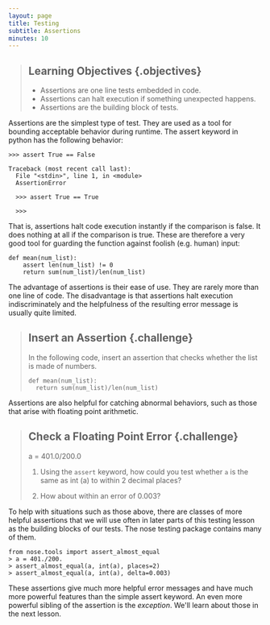 ```yaml
---
layout: page
title: Testing
subtitle: Assertions
minutes: 10
---
```

> ## Learning Objectives {.objectives}
> 
> *   Assertions are one line tests embedded in code.
> *   Assertions can halt execution if something unexpected happens.
> *   Assertions are the building block of tests.


Assertions are the simplest type of test. They are used as a tool for bounding 
acceptable behavior during runtime. The assert keyword in python has the 
following behavior:

~~~ {.python}
>>> assert True == False
~~~
~~~ {.output}
Traceback (most recent call last):
  File "<stdin>", line 1, in <module>
  AssertionError
~~~
~~~ {.python}
  >>> assert True == True
~~~
~~~ {.output}
  >>>
~~~

That is, assertions halt code execution instantly if the comparison is false. 
It does nothing at all if the comparison is true. These are therefore a very 
good tool for guarding the function against foolish (e.g. human) input:

~~~ {.python}
def mean(num_list):
    assert len(num_list) != 0
    return sum(num_list)/len(num_list)
~~~

The advantage of assertions is their ease of use. They are rarely more than one
line of code. The disadvantage is that assertions halt execution
indiscriminately and the helpfulness of the resulting error message is usually
quite limited. 


> ## Insert an Assertion {.challenge}
>
> In the following code, insert an assertion that checks whether the list is 
> made of numbers.
> 
> ~~~ {.python}
> def mean(num_list):
>   return sum(num_list)/len(num_list)
> ~~~


Assertions are also helpful for catching abnormal behaviors, such as those that 
arise with floating point arithmetic.

> ## Check a Floating Point Error {.challenge}
> a = 401.0/200.0
> 
> 1. Using the `assert` keyword, how could you test whether `a` is the same as 
> int (a) to within 2 decimal places?
> 
> 2. How about within an error of 0.003?

To help with situations such as those above, there are classes of more helpful 
assertions that we will use often in later parts of this testing lesson as the 
building blocks of our tests. The nose testing package contains many of them.


~~~ {.python}
from nose.tools import assert_almost_equal
> a = 401./200.
> assert_almost_equal(a, int(a), places=2)
> assert_almost_equal(a, int(a), delta=0.003)
~~~

These assertions give much more helpful error messages and have much more 
powerful features than the simple assert keyword. An even more powerful sibling 
of the assertion is the _exception_. We'll learn about those in the next 
lesson.
